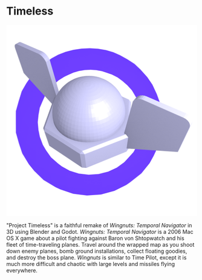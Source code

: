 # Timeless
![WingNuts Logo v2](Blender/Render0001.png)

"Project Timeless" is a faithful remake of *Wingnuts: Temporal Navigator* in 3D using Blender and Godot. *Wingnuts: Temporal Navigator* is a 2006 Mac OS X game about a pilot fighting against Baron von Shtopwatch and his fleet of time-traveling planes. Travel around the wrapped map as you shoot down enemy planes, bomb ground installations, collect floating goodies, and destroy the boss plane. *Wingnuts* is similar to Time Pilot, except it is much more difficult and chaotic with large levels and missiles flying everywhere.
